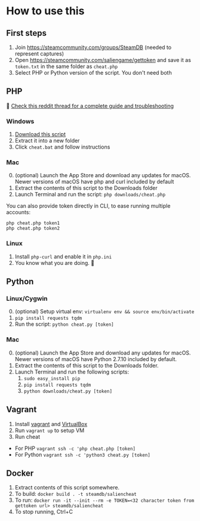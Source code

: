 # How to use this

## First steps

1. Join https://steamcommunity.com/groups/SteamDB (needed to represent captures)
2. Open https://steamcommunity.com/saliengame/gettoken and save it as `token.txt` in the same folder as `cheat.php`
3. Select PHP or Python version of the script. You don't need both

## PHP

📣 [Check this reddit thread for a complete guide and troubleshooting](https://redd.it/8t5w8v)

### Windows

1. [Download this script](https://github.com/SteamDatabase/SalienCheat/archive/master.zip)
2. Extract it into a new folder
3. Click `cheat.bat` and follow instructions

### Mac

0. (optional) Launch the App Store and download any updates for macOS. Newer versions of macOS have php and curl included by default
1. Extract the contents of this script to the Downloads folder
2. Launch Terminal and run the script: `php downloads/cheat.php`

You can also provide token directly in CLI, to ease running multiple accounts:
```
php cheat.php token1
php cheat.php token2
```

### Linux

1. Install `php-curl` and enable it in `php.ini`
2. You know what you are doing. 🐧

## Python

### Linux/Cygwin

0. (optional) Setup virtual env: `virtualenv env && source env/bin/activate`
1. `pip install requests tqdm`
2. Run the script: `python cheat.py [token]`

### Mac

0. (optional) Launch the App Store and download any updates for macOS. Newer versions of macOS have Python 2.7.10 included by default.
1. Extract the contents of this script to the Downloads folder.
2. Launch Terminal and run the following scripts:
   1. `sudo easy_install pip`
   2. `pip install requests tqdm`
   3. `python downloads/cheat.py [token]`

## Vagrant

1. Install [vagrant](https://www.vagrantup.com/downloads.html) and [VirtualBox](https://www.virtualbox.org/wiki/Downloads)
2. Run `vagrant up` to setup VM
3. Run cheat
  * For PHP `vagrant ssh -c 'php cheat.php [token]`
  * For Python `vagrant ssh -c 'python3 cheat.py [token]`

## Docker
1. Extract contents of this script somewhere.
2. To build: `docker build . -t steamdb/saliencheat`
3. To run: `docker run -it --init --rm -e TOKEN=<32 character token from gettoken url> steamdb/saliencheat`
4. To stop running, Ctrl+C
